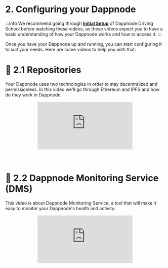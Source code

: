 # 2. Configuring your Dappnode

:::info
We recommend going through **[Initial Setup](/docs/user/videos-and-tutorials/driving-school/initial-setup.md)** of Dappnode Driving School before watching these videos, as these videos expect you to have a basic understanding of how your Dappnode works and how to access it.
:::

Once you have your Dappnode up and running, you can start configuring it to suit your needs. Here are some videos to help you with that:

# 🧬 2.1 Repositories

Your Dappnode uses two technologies in order to stay decentralized and permissionless. In this video we'll go through Ethereum and IPFS and how do they work in Dappnode.

<center><iframe src="https://www.youtube.com/embed/b3NN2E6YALU?si=lId8rJGykwgPn0Mz" frameborder="0" allow="accelerometer; autoplay; fullscreen" ></iframe></center>

<br />
<br />

# 🧮 2.2 Dappnode Monitoring Service (DMS)

This video is about Dappnode Monitoring Service, a tool that will make it easy to monitor your Dappnode's health and activity.

<center><iframe src="https://www.youtube.com/embed/l4T1G9u17xg?si=f82B9iT_0UNdsyq2" frameborder="0" allow="accelerometer; autoplay; fullscreen" ></iframe></center>

